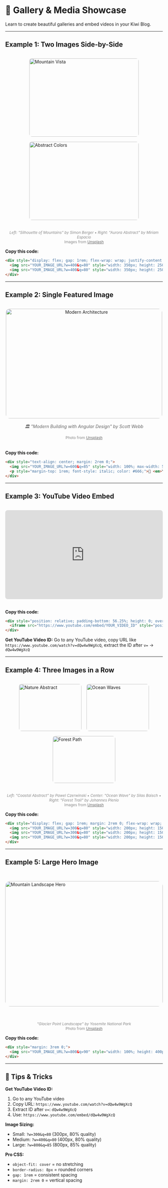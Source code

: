# 🎨 Gallery & Media Showcase

Learn to create beautiful galleries and embed videos in your Kiwi Blog.

---

## Example 1: Two Images Side-by-Side

<div style="display: flex; gap: 1rem; flex-wrap: wrap; justify-content: center; margin: 2rem 0;">
  <img src="https://images.unsplash.com/photo-1506905925346-21bda4d32df4?w=400&q=80" style="width: 350px; height: 250px; object-fit: cover; border-radius: 8px;" alt="Mountain Vista">
  <img src="https://images.unsplash.com/photo-1541701494587-cb58502866ab?w=400&q=80" style="width: 350px; height: 250px; object-fit: cover; border-radius: 8px;" alt="Abstract Colors">
</div>

<p style="text-align: center; font-size: 0.85em; color: #888; margin-top: 0.5rem;">
  <em>Left: "Silhouette of Mountains" by Simon Berger</em> • <em>Right: "Aurora Abstract" by Miriam Espacio</em> <br>
  Images from <a href="https://unsplash.com" target="_blank" style="color: #666;">Unsplash</a>
</p>

**Copy this code:**
```html
<div style="display: flex; gap: 1rem; flex-wrap: wrap; justify-content: center; margin: 2rem 0;">
  <img src="YOUR_IMAGE_URL?w=400&q=80" style="width: 350px; height: 250px; object-fit: cover; border-radius: 8px;" alt="Your Alt Text">
  <img src="YOUR_IMAGE_URL?w=400&q=80" style="width: 350px; height: 250px; object-fit: cover; border-radius: 8px;" alt="Your Alt Text">
</div>
```

---

## Example 2: Single Featured Image

<div style="text-align: center; margin: 2rem 0;">
  <img src="https://images.unsplash.com/photo-1486406146926-c627a92ad1ab?w=600&q=85" style="width: 100%; max-width: 500px; height: 350px; object-fit: cover; border-radius: 12px;" alt="Modern Architecture">
  <p style="margin-top: 1rem; font-style: italic; color: #666;">🏛️ <em>"Modern Building with Angular Design"</em> by Scott Webb</p>
  <p style="font-size: 0.85em; color: #888;">Photo from <a href="https://unsplash.com" target="_blank" style="color: #666;">Unsplash</a></p>
</div>

**Copy this code:**
```html
<div style="text-align: center; margin: 2rem 0;">
  <img src="YOUR_IMAGE_URL?w=600&q=85" style="width: 100%; max-width: 500px; height: 350px; object-fit: cover; border-radius: 12px;" alt="Your Alt Text">
  <p style="margin-top: 1rem; font-style: italic; color: #666;">🎨 <em>Your Title</em> - Your description</p>
</div>
```

---

## Example 3: YouTube Video Embed

<div style="position: relative; padding-bottom: 56.25%; height: 0; overflow: hidden; max-width: 100%; margin: 2rem 0;">
  <iframe src="https://www.youtube.com/embed/bex0UEoUMbU" style="position: absolute; top: 0; left: 0; width: 100%; height: 100%; border: none; border-radius: 8px;" allowfullscreen></iframe>
</div>

**Copy this code:**
```html
<div style="position: relative; padding-bottom: 56.25%; height: 0; overflow: hidden; max-width: 100%; margin: 2rem 0;">
  <iframe src="https://www.youtube.com/embed/YOUR_VIDEO_ID" style="position: absolute; top: 0; left: 0; width: 100%; height: 100%; border: none; border-radius: 8px;" allowfullscreen></iframe>
</div>
```

**Get YouTube Video ID:** Go to any YouTube video, copy URL like `https://www.youtube.com/watch?v=dQw4w9WgXcQ`, extract the ID after `v=` → `dQw4w9WgXcQ`

---

## Example 4: Three Images in a Row

<div style="display: flex; gap: 1rem; margin: 2rem 0; flex-wrap: wrap; justify-content: center;">
  <img src="https://images.unsplash.com/photo-1578662996442-48f60103fc96?w=300&q=80" style="width: 200px; height: 150px; object-fit: cover; border-radius: 8px;" alt="Nature Abstract">
  <img src="https://images.unsplash.com/photo-1518837695005-2083093ee35b?w=300&q=80" style="width: 200px; height: 150px; object-fit: cover; border-radius: 8px;" alt="Ocean Waves">
  <img src="https://images.unsplash.com/photo-1551033406-611cf9a28f54?w=300&q=80" style="width: 200px; height: 150px; object-fit: cover; border-radius: 8px;" alt="Forest Path">
</div>

<p style="text-align: center; font-size: 0.85em; color: #888; margin-top: 0.5rem;">
  <em>Left: "Coastal Abstract" by Pawel Czerwinski</em> • <em>Center: "Ocean Wave" by Silas Baisch</em> • <em>Right: "Forest Trail" by Johannes Plenio</em> <br>
  Images from <a href="https://unsplash.com" target="_blank" style="color: #666;">Unsplash</a>
</p>

**Copy this code:**
```html
<div style="display: flex; gap: 1rem; margin: 2rem 0; flex-wrap: wrap; justify-content: center;">
  <img src="YOUR_IMAGE_URL?w=300&q=80" style="width: 200px; height: 150px; object-fit: cover; border-radius: 8px;" alt="Your Alt Text">
  <img src="YOUR_IMAGE_URL?w=300&q=80" style="width: 200px; height: 150px; object-fit: cover; border-radius: 8px;" alt="Your Alt Text">
  <img src="YOUR_IMAGE_URL?w=300&q=80" style="width: 200px; height: 150px; object-fit: cover; border-radius: 8px;" alt="Your Alt Text">
</div>
```

---

## Example 5: Large Hero Image

<div style="margin: 3rem 0;">
  <img src="https://images.unsplash.com/photo-1472214103451-9374bd1c798e?w=800&q=90" style="width: 100%; height: 400px; object-fit: cover; border-radius: 16px;" alt="Mountain Landscape Hero">
</div>

<p style="text-align: center; font-size: 0.85em; color: #888; margin-top: 0.5rem;">
  <em>"Glacier Point Landscape" by Yosemite National Park</em> <br>
  Photo from <a href="https://unsplash.com" target="_blank" style="color: #666;">Unsplash</a>
</p>

**Copy this code:**
```html
<div style="margin: 3rem 0;">
  <img src="YOUR_IMAGE_URL?w=800&q=90" style="width: 100%; height: 400px; object-fit: cover; border-radius: 16px;" alt="Your Alt Text">
</div>
```

---

## 🎯 Tips & Tricks

**Get YouTube Video ID:**
1. Go to any YouTube video  
2. Copy URL: `https://www.youtube.com/watch?v=dQw4w9WgXcQ`
3. Extract ID after `v=`: `dQw4w9WgXcQ`
4. Use: `https://www.youtube.com/embed/dQw4w9WgXcQ`

**Image Sizing:**
- Small: `?w=300&q=80` (300px, 80% quality)
- Medium: `?w=400&q=80` (400px, 80% quality)  
- Large: `?w=800&q=85` (800px, 85% quality)

**Pro CSS:**
- `object-fit: cover` = no stretching
- `border-radius: 8px` = rounded corners  
- `gap: 1rem` = consistent spacing
- `margin: 2rem 0` = vertical spacing
